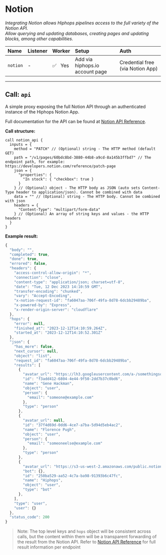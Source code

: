 # Notion

_Integrating Notion allows Hiphops pipelines access to the full variety of the Notion API._<br>
_Allow querying and updating databases, creating pages and updating blocks, among other capabilities._

| Name     | Listener | Worker                                  | Setup                           | Auth                             |
| :------- | :------- | :-------------------------------------- | :------------------------------ | :------------------------------- |
| `notion` | -        | :white_check_mark:&nbsp;&nbsp;&nbsp;Yes | Add via hiphops.io account page | Credential free (via Notion App) |

---

## Call: `api`

A simple proxy exposing the full Notion API through an authenticated instance of the Hiphops Notion App.

Full documentation for the API can be found at [Notion API Reference](https://developers.notion.com/reference/intro).

**Call structure:**

```hcl
call notion_api {
  inputs = {
    method = "PATCH" // (Optional) string - The HTTP method (default GET)
    path = "/v1/pages/60bdc8bd-3880-44b8-a9cd-8a145b3ffbd7" // The endpoint path, for example: https://developers.notion.com/reference/patch-page
    json = {
      "properties": {
        "In stock": { "checkbox": true }
      }
    } // (Optional) object - The HTTP body as JSON (auto sets Content-Type header to application/json). Cannot be combined with data
    data = "" // (Optional) string - The HTTP body. Cannot be combined with json
    headers = {
      "Content-Type": "multipart/form-data"
    } // (Optional) An array of string keys and values - the HTTP headers
  }
}
```

**Example result:**

```js
{
  "body": "",
  "completed": true,
  "done": true,
  "errored": false,
  "headers": {
    "access-control-allow-origin": "*",
    "connection": "close",
    "content-type": "application/json; charset=utf-8",
    "date": "Tue, 12 Dec 2023 14:10:59 GMT",
    "transfer-encoding": "chunked",
    "vary": "Accept-Encoding",
    "x-notion-request-id": "fa6047aa-706f-49fa-8d78-6dcbb29489ba",
    "x-powered-by": "Express",
    "x-render-origin-server": "cloudflare"
  },
  "hops": {
    "error": null,
    "finished_at": "2023-12-12T14:10:59.264Z",
    "started_at": "2023-12-12T14:10:52.301Z"
  },
  "json": {
    "has_more": false,
    "next_cursor": null,
    "object": "list",
    "request_id": "fa6047aa-706f-49fa-8d78-6dcbb29489ba",
    "results": [
      {
        "avatar_url": "https://lh3.googleusercontent.com/a-/somethingsomething",
        "id": "f3add412-6804-4e44-9f50-2dd7b37c0bd6",
        "name": "Gene Hackman",
        "object": "user",
        "person": {
          "email": "someone@example.com"
        },
        "type": "person"
      },
      {
        "avatar_url": null,
        "id": "37f4d69d-0dd6-4ce7-a7ba-5d94d5eb4ac2",
        "name": "Florence Pugh",
        "object": "user",
        "person": {
          "email": "someoneelse@example.com"
        },
        "type": "person"
      },
      {
        "avatar_url": "https://s3-us-west-2.amazonaws.com/public.notion-static.com/44a0b2f6-14f8-4219-a3ec-ec2e9737af36/Logo_-_square-512.png",
        "bot": {},
        "id": "250ba529-aa52-4c7a-ba98-91393b6c47fc",
        "name": "Hiphops",
        "object": "user",
        "type": "bot"
      },
    ],
    "type": "user",
    "user": {}
  },
  "status_code": 200
}
```

> Note: The top level keys and `hops` object will be consistent across calls, but the content within them will be a transparent forwarding of the result from the Notion API. Refer to [Notion API Reference](https://developers.notion.com/reference/intro) for full result information per endpoint

